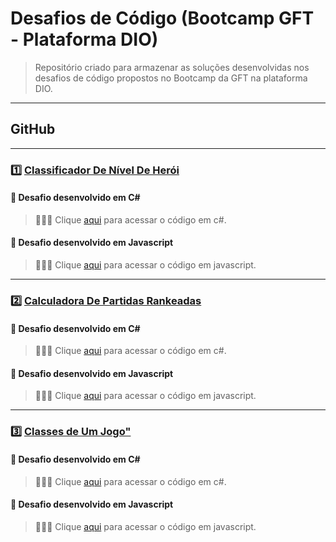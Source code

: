# Desafios de Código (Bootcamp GFT - Plataforma DIO)

> Repositório criado para armazenar as soluções desenvolvidas nos desafios de código propostos no Bootcamp da GFT na plataforma DIO.

---

## GitHub

---

### 1️⃣ [Classificador De Nível De Herói](https://github.com/Lucas-RM/desafios-de-codigo-curso-gft-dio/tree/main/ClassificadorDeNivelDeHeroi)

#### 🔸 Desafio desenvolvido em C#

> 👨🏽‍💻 Clique [aqui](https://github.com/Lucas-RM/desafios-de-codigo-curso-gft-dio/blob/main/ClassificadorDeNivelDeHeroi/Csharp/Program.cs) para acessar o código em c#.

#### 🔸 Desafio desenvolvido em Javascript

> 👨🏽‍💻 Clique [aqui](https://github.com/Lucas-RM/desafios-de-codigo-curso-gft-dio/blob/main/ClassificadorDeNivelDeHeroi/Javascript/Program.js) para acessar o código em javascript.

---

### 2️⃣ [Calculadora De Partidas Rankeadas](https://github.com/Lucas-RM/desafios-de-codigo-curso-gft-dio/tree/main/CalculadoraDePartidasRankeadas)

#### 🔸 Desafio desenvolvido em C#

> 👨🏽‍💻 Clique [aqui](https://github.com/Lucas-RM/desafios-de-codigo-curso-gft-dio/blob/main/CalculadoraDePartidasRankeadas/Csharp/Program.cs) para acessar o código em c#.

#### 🔸 Desafio desenvolvido em Javascript

> 👨🏽‍💻 Clique [aqui](https://github.com/Lucas-RM/desafios-de-codigo-curso-gft-dio/blob/main/CalculadoraDePartidasRankeadas/Javascript/Program.js) para acessar o código em javascript.

---

### 3️⃣ [Classes de Um Jogo"](https://github.com/Lucas-RM/desafios-de-codigo-curso-gft-dio/tree/main/ClassesDeUmJogo)

#### 🔸 Desafio desenvolvido em C#

> 👨🏽‍💻 Clique [aqui](https://github.com/Lucas-RM/desafios-de-codigo-curso-gft-dio/blob/main/ClassesDeUmJogo/Csharp) para acessar o código em c#.

#### 🔸 Desafio desenvolvido em Javascript

> 👨🏽‍💻 Clique [aqui](https://github.com/Lucas-RM/desafios-de-codigo-curso-gft-dio/blob/main/ClassesDeUmJogo/Javascript) para acessar o código em javascript.
